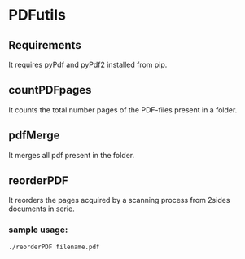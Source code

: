 # PDFutils

## Requirements
It requires pyPdf and pyPdf2 installed from pip.

## countPDFpages
It counts the total number pages of the PDF-files present in a folder.

## pdfMerge
It merges all pdf present in the folder.

## reorderPDF
It reorders the pages acquired by a scanning process from 2sides documents in serie.
### sample usage:
```
./reorderPDF filename.pdf
```
